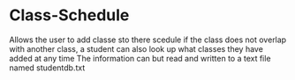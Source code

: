 # Class-Schedule
Allows the user to add classe sto there scedule if the class does not overlap with another class, a student can also look up what classes they have added at any time
The information can but read and written to a text file named studentdb.txt

